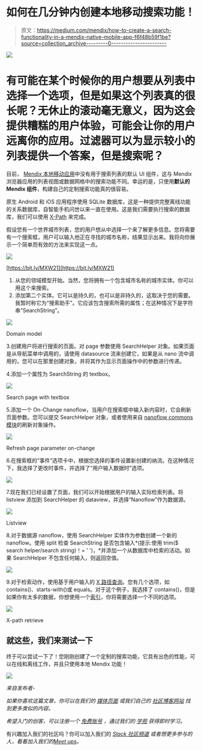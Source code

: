 # 如何在几分钟内创建本地移动搜索功能！

> 原文：<https://medium.com/mendix/how-to-create-a-search-functionality-in-a-mendix-native-mobile-app-f6f48b59f1be?source=collection_archive---------0----------------------->

![](img/8942ad976a9d7c8511213feaed6f7b73.png)

# 有可能在某个时候你的用户想要从列表中选择一个选项，但是如果这个列表真的很长呢？无休止的滚动毫无意义，因为这会提供糟糕的用户体验，可能会让你的用户远离你的应用。过滤器可以为显示较小的列表提供一个答案，但是搜索呢？

目前， [Mendix 本地移动应用](https://docs.mendix.com/howto/mobile/getting-started-with-native-mobile)中没有用于搜索列表的默认 UI 组件，这与 Mendix 浏览器应用的列表视图或数据网格中的搜索功能不同。幸运的是，只使用**默认的 Mendix 组件**，构建自己的定制搜索功能真的很容易。

原生 Android 和 iOS 应用程序使用 SQLite 数据库，这是一种提供完整离线功能的关系数据库，自智能手机问世以来一直在使用。这是我们需要执行搜索的数据库，我们可以使用 [X-Path](https://docs.mendix.com/refguide/xpath) 来完成。

假设您有一个世界城市列表，您的用户想从中选择一个来了解更多信息。您将需要有一个搜索框，用户可以输入他正在寻找的城市名称，结果显示出来。我将向你展示一个简单而有效的方法来实现这一点。

![](img/dad7076f5ddd5951cfcddce5ec525198.png)

[https://bit.ly/MXW21](https://bit.ly/MXW21)

1.  从您的领域模型开始。当然，您将拥有一个包含城市名称的城市实体。你可以用这个来搜索。
2.  添加第二个实体。它可以是持久的，也可以是非持久的，这取决于您的需要。我暂时称它为“搜索助手”。它应该包含搜索所需的属性；在这种情况下是字符串“SearchString”。

![](img/d9a1ceb7a9d19734ec9dc35856026115.png)

Domain model

3.创建用户将进行搜索的页面。对 page 参数使用 SearchHelper 对象。如果页面是从导航菜单中调用的，请使用 datasource 流来创建它，如果是从 nano 流中调用的，您可以在那里创建对象，并将其作为显示页面操作中的参数进行传递。

4.添加一个属性为 SearchString 的 textbox。

![](img/e28927a0554d032b07f953ed91bd56d2.png)

Search page with textbox

5.添加一个 On-Change nanoflow，当用户在搜索框中输入新内容时，它会刷新页面参数。您可以提交 SearchHelper 对象，或者使用来自 [nanoflow commons 模块](https://docs.mendix.com/appstore/modules/nanoflow-commons)的刷新对象操作。

![](img/6521e86bfaa0b23393f71e64757a4216.png)

Refresh page parameter on-change

6.在搜索框的“事件”选项卡中，根据您选择的事件设置新创建的纳流。在这种情况下，我选择了更改时事件，并选择了“用户输入数据时”选项。

![](img/0a7581fa9c296ba705a8bd6ccde6fcd9.png)

7.现在我们已经设置了页面，我们可以开始根据用户的输入实际检索列表。将 listview 添加到 SearchHelper 的 dataview，并选择“Nanoflow”作为数据源。

![](img/5d5d38648777ace7a1b201598f89624a.png)

Listview

8.对于数据源 nanoflow，使用 SearchHelper 实体作为参数创建一个新的 nanoflow。使用 split 检查 SearchString 是否包含输入*(提示:使用 trim($ search helper/search string)！= ' ')，*并添加一个从数据库中检索的活动。如果 SearchHelper 不包含任何输入，则返回空值。

![](img/9da57cb1bb488167af2b9a0048e0ddf6.png)

9.对于检索动作，使用基于用户输入的 [X 路径查询](https://docs.mendix.com/refguide/xpath-constraint-functions)。您有几个选项，如 contains()、starts-with()或 equals。对于这个例子，我选择了 contains()，但是如果你有太多的数据，你想使用一个[索引](https://docs.mendix.com/refguide/indexes)，你将需要选择一个不同的选项。

![](img/4c8c949afbc607d2e36d6f1fc149226a.png)

X-path retrieve

## 就这些，我们来测试一下

终于可以尝试一下了！您刚刚创建了一个定制的搜索功能，它具有出色的性能，可以在线和离线工作，并且只使用本地 Mendix 功能！

![](img/aa280a2a56c5a438e2720cedac7c6efa.png)

*来自发布者-*

*如果你喜欢这篇文章，你可以在我们的* [*媒体页面*](https://medium.com/mendix) *或我们自己的* [*社区博客网站*](https://developers.mendix.com/community-blog/) *找到更多类似的内容。*

*希望入门的创客，可以注册一个* [*免费账号*](https://signup.mendix.com/link/signup/?source=direct) *，通过我们的* [*学苑*](https://academy.mendix.com/link/home) *获得即时学习。*

有兴趣加入我们的社区吗？你可以加入我们的 [*Slack 社区频道*](https://join.slack.com/t/mendixcommunity/shared_invite/zt-hwhwkcxu-~59ywyjqHlUHXmrw5heqpQ) *或者想更多参与的人，看看加入我们的*[*Meet ups*](https://developers.mendix.com/meetups/#meetupsNearYou)*。*